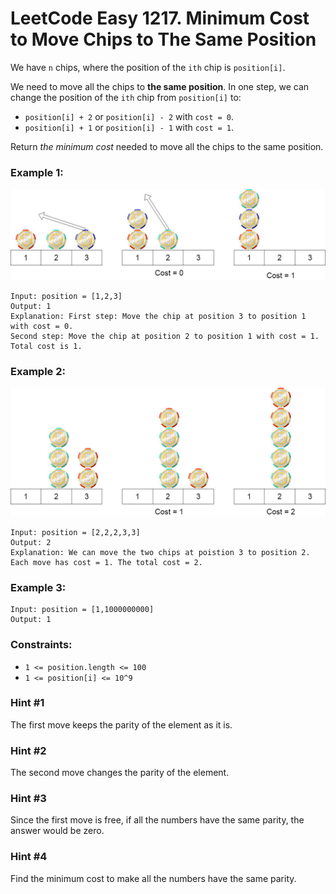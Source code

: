 # LeetCode Easy 1217. Minimum Cost to Move Chips to The Same Position
We have `n` chips, where the position of the `ith` chip is `position[i]`.

We need to move all the chips to **the same position**. In one step, we can change the position of the `ith` chip from `position[i]` to:

* `position[i] + 2` or `position[i] - 2` with `cost = 0`.
* `position[i] + 1` or `position[i] - 1` with `cost = 1`.

Return *the minimum cost* needed to move all the chips to the same position.

### Example 1:
![chips_e1](images/chips_e1.jpg)
```
Input: position = [1,2,3]
Output: 1
Explanation: First step: Move the chip at position 3 to position 1 with cost = 0.
Second step: Move the chip at position 2 to position 1 with cost = 1.
Total cost is 1.
```

### Example 2:
![chip_e2](images/chip_e2.jpg)
```
Input: position = [2,2,2,3,3]
Output: 2
Explanation: We can move the two chips at poistion 3 to position 2. Each move has cost = 1. The total cost = 2.
```

### Example 3:
```
Input: position = [1,1000000000]
Output: 1
``` 

### Constraints:

* `1 <= position.length <= 100`
* `1 <= position[i] <= 10^9`

### Hint #1  
The first move keeps the parity of the element as it is.

### Hint #2  
The second move changes the parity of the element.

### Hint #3  
Since the first move is free, if all the numbers have the same parity, the answer would be zero.

### Hint #4  
Find the minimum cost to make all the numbers have the same parity.